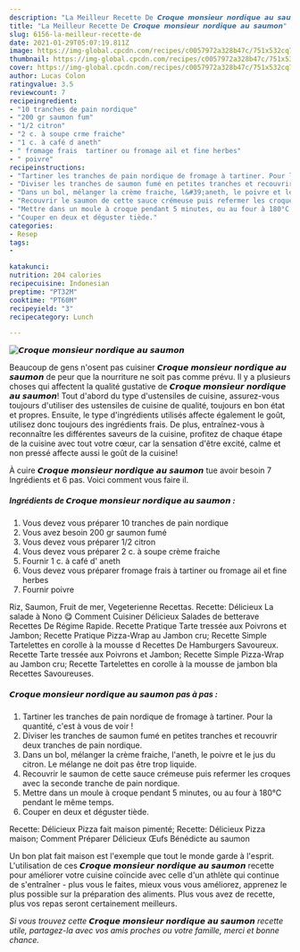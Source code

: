 ```yaml
---
description: "La Meilleur Recette De 𝘾𝙧𝙤𝙦𝙪𝙚 𝙢𝙤𝙣𝙨𝙞𝙚𝙪𝙧 𝙣𝙤𝙧𝙙𝙞𝙦𝙪𝙚 𝙖𝙪 𝙨𝙖𝙪𝙢𝙤𝙣"
title: "La Meilleur Recette De 𝘾𝙧𝙤𝙦𝙪𝙚 𝙢𝙤𝙣𝙨𝙞𝙚𝙪𝙧 𝙣𝙤𝙧𝙙𝙞𝙦𝙪𝙚 𝙖𝙪 𝙨𝙖𝙪𝙢𝙤𝙣"
slug: 6156-la-meilleur-recette-de
date: 2021-01-29T05:07:19.811Z
image: https://img-global.cpcdn.com/recipes/c0057972a328b47c/751x532cq70/𝘾𝙧𝙤𝙦𝙪𝙚-𝙢𝙤𝙣𝙨𝙞𝙚𝙪𝙧-𝙣𝙤𝙧𝙙𝙞𝙦𝙪𝙚-𝙖𝙪-𝙨𝙖𝙪𝙢𝙤𝙣-photo-principale-de-la-recette.jpg
thumbnail: https://img-global.cpcdn.com/recipes/c0057972a328b47c/751x532cq70/𝘾𝙧𝙤𝙦𝙪𝙚-𝙢𝙤𝙣𝙨𝙞𝙚𝙪𝙧-𝙣𝙤𝙧𝙙𝙞𝙦𝙪𝙚-𝙖𝙪-𝙨𝙖𝙪𝙢𝙤𝙣-photo-principale-de-la-recette.jpg
cover: https://img-global.cpcdn.com/recipes/c0057972a328b47c/751x532cq70/𝘾𝙧𝙤𝙦𝙪𝙚-𝙢𝙤𝙣𝙨𝙞𝙚𝙪𝙧-𝙣𝙤𝙧𝙙𝙞𝙦𝙪𝙚-𝙖𝙪-𝙨𝙖𝙪𝙢𝙤𝙣-photo-principale-de-la-recette.jpg
author: Lucas Colon
ratingvalue: 3.5
reviewcount: 7
recipeingredient:
- "10 tranches de pain nordique"
- "200 gr saumon fum"
- "1/2 citron"
- "2 c. à soupe crme fraiche"
- "1 c. à café d aneth"
- " fromage frais  tartiner ou fromage ail et fine herbes"
- " poivre"
recipeinstructions:
- "Tartiner les tranches de pain nordique de fromage à tartiner. Pour la quantité, c&#39;est à vous de voir !"
- "Diviser les tranches de saumon fumé en petites tranches et recouvrir deux tranches de pain nordique."
- "Dans un bol, mélanger la crème fraiche, l&#39;aneth, le poivre et le jus du citron. Le mélange ne doit pas être trop liquide."
- "Recouvrir le saumon de cette sauce crémeuse puis refermer les croques avec la seconde tranche de pain nordique."
- "Mettre dans un moule à croque pendant 5 minutes, ou au four à 180°C pendant le même temps."
- "Couper en deux et déguster tiède."
categories:
- Resep
tags:
- 

katakunci:  
nutrition: 204 calories
recipecuisine: Indonesian
preptime: "PT32M"
cooktime: "PT60M"
recipeyield: "3"
recipecategory: Lunch

---
```



![𝘾𝙧𝙤𝙦𝙪𝙚 𝙢𝙤𝙣𝙨𝙞𝙚𝙪𝙧 𝙣𝙤𝙧𝙙𝙞𝙦𝙪𝙚 𝙖𝙪 𝙨𝙖𝙪𝙢𝙤𝙣](https://img-global.cpcdn.com/recipes/c0057972a328b47c/751x532cq70/𝘾𝙧𝙤𝙦𝙪𝙚-𝙢𝙤𝙣𝙨𝙞𝙚𝙪𝙧-𝙣𝙤𝙧𝙙𝙞𝙦𝙪𝙚-𝙖𝙪-𝙨𝙖𝙪𝙢𝙤𝙣-photo-principale-de-la-recette.jpg)

Beaucoup de gens n'osent pas cuisiner 𝘾𝙧𝙤𝙦𝙪𝙚 𝙢𝙤𝙣𝙨𝙞𝙚𝙪𝙧 𝙣𝙤𝙧𝙙𝙞𝙦𝙪𝙚 𝙖𝙪 𝙨𝙖𝙪𝙢𝙤𝙣 de peur que la nourriture ne soit pas comme prévu. Il y a plusieurs choses qui affectent la qualité gustative de 𝘾𝙧𝙤𝙦𝙪𝙚 𝙢𝙤𝙣𝙨𝙞𝙚𝙪𝙧 𝙣𝙤𝙧𝙙𝙞𝙦𝙪𝙚 𝙖𝙪 𝙨𝙖𝙪𝙢𝙤𝙣! Tout d'abord du type d'ustensiles de cuisine, assurez-vous toujours d'utiliser des ustensiles de cuisine de qualité, toujours en bon état et propres. Ensuite, le type d'ingrédients utilisés affecte également le goût, utilisez donc toujours des ingrédients frais. De plus, entraînez-vous à reconnaître les différentes saveurs de la cuisine, profitez de chaque étape de la cuisine avec tout votre cœur, car la sensation d'être excité, calme et non pressé affecte aussi le goût de la cuisine!

<!--inarticleads1-->

À cuire 𝘾𝙧𝙤𝙦𝙪𝙚 𝙢𝙤𝙣𝙨𝙞𝙚𝙪𝙧 𝙣𝙤𝙧𝙙𝙞𝙦𝙪𝙚 𝙖𝙪 𝙨𝙖𝙪𝙢𝙤𝙣 tue avoir besoin 7 Ingrédients et 6 pas. Voici comment vous faire il.

##### Ingrédients de 𝘾𝙧𝙤𝙦𝙪𝙚 𝙢𝙤𝙣𝙨𝙞𝙚𝙪𝙧 𝙣𝙤𝙧𝙙𝙞𝙦𝙪𝙚 𝙖𝙪 𝙨𝙖𝙪𝙢𝙤𝙣 :

1. Vous devez vous préparer 10 tranches de pain nordique
1. Vous avez besoin 200 gr saumon fumé
1. Vous devez vous préparer 1/2 citron
1. Vous devez vous préparer 2 c. à soupe crème fraiche
1. Fournir 1 c. à café d&#39; aneth
1. Vous devez vous préparer  fromage frais à tartiner ou fromage ail et fine herbes
1. Fournir  poivre


Riz, Saumon, Fruit de mer, Vegeterienne Recettas. Recette: Délicieux La salade à Nono 😋 Comment Cuisiner Délicieux Salades de betterave Recettes De Régime Rapide. Recette Pratique Tarte tressée aux Poivrons et Jambon; Recette Pratique Pizza-Wrap au Jambon cru; Recette Simple Tartelettes en corolle à la mousse d Recettes De Hamburgers Savoureux. Recette Tarte tressée aux Poivrons et Jambon; Recette Simple Pizza-Wrap au Jambon cru; Recette Tartelettes en corolle à la mousse de jambon bla Recettes Savoureuses. 

<!--inarticleads2-->

##### 𝘾𝙧𝙤𝙦𝙪𝙚 𝙢𝙤𝙣𝙨𝙞𝙚𝙪𝙧 𝙣𝙤𝙧𝙙𝙞𝙦𝙪𝙚 𝙖𝙪 𝙨𝙖𝙪𝙢𝙤𝙣 pas à pas :

1. Tartiner les tranches de pain nordique de fromage à tartiner. Pour la quantité, c&#39;est à vous de voir !
1. Diviser les tranches de saumon fumé en petites tranches et recouvrir deux tranches de pain nordique.
1. Dans un bol, mélanger la crème fraiche, l&#39;aneth, le poivre et le jus du citron. Le mélange ne doit pas être trop liquide.
1. Recouvrir le saumon de cette sauce crémeuse puis refermer les croques avec la seconde tranche de pain nordique.
1. Mettre dans un moule à croque pendant 5 minutes, ou au four à 180°C pendant le même temps.
1. Couper en deux et déguster tiède.


Recette: Délicieux Pizza fait maison pimenté; Recette: Délicieux Pizza maison; Comment Préparer Délicieux Œufs Bénédicte au saumon 

<!--inarticleads1-->

<p>
Un bon plat fait maison est l'exemple que tout le monde garde à l'esprit. L'utilisation de ces 𝘾𝙧𝙤𝙦𝙪𝙚 𝙢𝙤𝙣𝙨𝙞𝙚𝙪𝙧 𝙣𝙤𝙧𝙙𝙞𝙦𝙪𝙚 𝙖𝙪 𝙨𝙖𝙪𝙢𝙤𝙣 recette pour améliorer votre cuisine coïncide avec celle d'un athlète qui continue de s'entraîner - plus vous le faites, mieux vous vous améliorez, apprenez le plus possible sur la préparation des aliments. Plus vous avez de recette, plus vos repas seront certainement meilleurs.
</p>

<p>
<i>Si vous trouvez cette 𝘾𝙧𝙤𝙦𝙪𝙚 𝙢𝙤𝙣𝙨𝙞𝙚𝙪𝙧 𝙣𝙤𝙧𝙙𝙞𝙦𝙪𝙚 𝙖𝙪 𝙨𝙖𝙪𝙢𝙤𝙣 recette utile, partagez-la avec vos amis proches ou votre famille, merci et bonne chance.</i>
</p>
